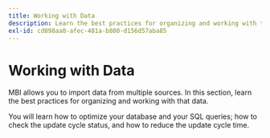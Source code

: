 ```yaml
---
title: Working with Data
description: Learn the best practices for organizing and working with that data.
exl-id: cd898aa0-afec-481a-b800-d156d57aba85
---
```

# Working with Data

MBI allows you to import data from multiple sources. In this section, learn the best practices for organizing and working with that data.

You will learn how to optimize your database and your SQL queries; how to check the update cycle status, and how to reduce the update cycle time.
